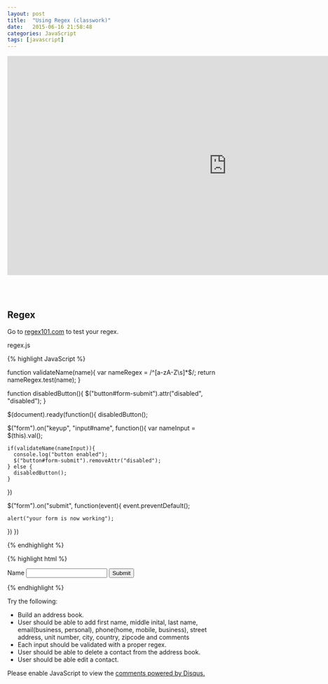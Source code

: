 ```yaml
---
layout: post
title:  "Using Regex (classwork)"
date:   2015-06-16 21:58:48
categories: JavaScript
tags: [javascript]
---
```


<iframe src="https://player.vimeo.com/video/130790317" width="1000" height="500" frameborder="0" webkitallowfullscreen mozallowfullscreen allowfullscreen></iframe>


<br><br>

<div class="not-on-video">
  <h2>Regex</h2>
  <p>Go to <a href="https://regex101.com/" target="_blank">regex101.com</a> to test your regex.</p>
</div>


regex.js

{% highlight JavaScript %}

function validateName(name){
  var nameRegex = /^[a-zA-Z\s]*$/;
  return nameRegex.test(name);
}

function disabledButton(){
  $("button#form-submit").attr("disabled", "disabled");
}



$(document).ready(function(){
  disabledButton();

  $("form").on("keyup", "input#name", function(){
    var nameInput = $(this).val();

    if(validateName(nameInput)){
      console.log("button enabled");
      $("button#form-submit").removeAttr("disabled");
    } else {
      disabledButton();
    }
  })

  $("form").on("submit", function(event){
    event.preventDefault();

    alert("your form is now working");
  })
})

{% endhighlight %}

{% highlight html %}

<!DOCTYPE html>
<html>
  <head>
    <script src="scripts/jquery-1.11.3.js"></script>
    <script src="scripts/regex.js"></script>
  </head>
  <body>
    <form id="regex-example">
      <label for="name">Name</label>
      <input id="name" type="text">
      <button id="form-submit" type="submit">Submit</button>
    </form>
    <span id="errors"></span>
  </body>
</html>


{% endhighlight %}

<p>Try the following:</p>
<ul>
  <li>Build an address book.</li>
  <li>User should be able to add first name, middle inital, last name, email(business, personal), phone(home, mobile, business), street address, unit number,  city, country, zipcode and comments</li>
  <li>Each input should be validated with a proper regex.</li>
  <li>User should be able to delete a contact from the address book.</li>
  <li>User should be able edit a contact.</li>
</ul>


<div id="disqus_thread"></div>
<script type="text/javascript">
    /* * * CONFIGURATION VARIABLES * * */
    var disqus_shortname = 'devschool';

    /* * * DON'T EDIT BELOW THIS LINE * * */
    (function() {
        var dsq = document.createElement('script'); dsq.type = 'text/javascript'; dsq.async = true;
        dsq.src = '//' + disqus_shortname + '.disqus.com/embed.js';
        (document.getElementsByTagName('head')[0] || document.getElementsByTagName('body')[0]).appendChild(dsq);
    })();
</script>
<noscript>Please enable JavaScript to view the <a href="https://disqus.com/?ref_noscript" rel="nofollow">comments powered by Disqus.</a></noscript>

